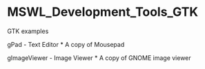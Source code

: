 MSWL_Development_Tools_GTK
==========================

GTK examples

gPad - Text Editor
    * A copy of Mousepad
            
gImageViewer - Image Viewer
    * A copy of GNOME image viewer
